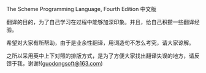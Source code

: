The Scheme Programming Language, Fourth Edition 中文版

翻译的目的，为了自己学习在过程中能够加深印象。并且，给自己积攒一些翻译经验。

希望对大家有所帮助，由于是业余性翻译，用词造句不怎么考究，请大家谅解。

之所以采用英中上下对照的排版方式，是为了方便大家找出翻译失误的地方，请反馈于我，谢谢!(guodongsoft@163.com)

